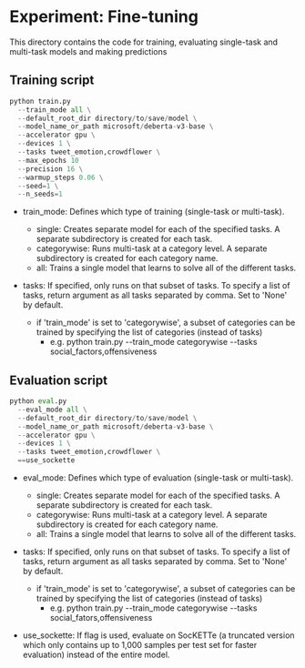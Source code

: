 # Experiment: Fine-tuning

This directory contains the code for training, evaluating single-task and multi-task models and making predictions

## Training script
```python
python train.py 
  --train_mode all \
  --default_root_dir directory/to/save/model \
  --model_name_or_path microsoft/deberta-v3-base \
  --accelerator gpu \
  --devices 1 \
  --tasks tweet_emotion,crowdflower \
  --max_epochs 10
  --precision 16 \
  --warmup_steps 0.06 \
  --seed=1 \
  --n_seeds=1
```

- train_mode: Defines which type of training (single-task or multi-task).
    - single: Creates separate model for each of the specified tasks. A separate subdirectory is created for each task.
    - categorywise: Runs multi-task at a category level. A separate subdirectory is created for each category name.
    - all: Trains a single model that learns to solve all of the different tasks.

- tasks: If specified, only runs on that subset of tasks. To specify a list of tasks, return argument as all tasks separated by comma. Set to 'None' by default.
  - if 'train_mode' is set to 'categorywise', a subset of categories can be trained by specifying the list of categories (instead of tasks)
    - e.g. python train.py --train_mode categorywise --tasks social_factors,offensiveness

## Evaluation script
```python
python eval.py 
  --eval_mode all \
  --default_root_dir directory/to/save/model \
  --model_name_or_path microsoft/deberta-v3-base \
  --accelerator gpu \
  --devices 1 \
  --tasks tweet_emotion,crowdflower \
  ==use_sockette
```

- eval_mode: Defines which type of evaluation (single-task or multi-task).
    - single: Creates separate model for each of the specified tasks. A separate subdirectory is created for each task.
    - categorywise: Runs multi-task at a category level. A separate subdirectory is created for each category name.
    - all: Trains a single model that learns to solve all of the different tasks.

- tasks: If specified, only runs on that subset of tasks. To specify a list of tasks, return argument as all tasks separated by comma. Set to 'None' by default.
  - if 'train_mode' is set to 'categorywise', a subset of categories can be trained by specifying the list of categories (instead of tasks)
    - e.g. python train.py --train_mode categorywise --tasks social_fators,offensiveness

- use_sockette: If flag is used, evaluate on SocKETTe (a truncated version which only contains up to 1,000 samples per test set for faster evaluation) instead of the entire model.